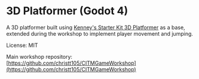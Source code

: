 # 3D Platformer (Godot 4)

A 3D platformer built using [Kenney's Starter Kit 3D Platformer](https://github.com/KenneyNL/Starter-Kit-3D-Platformer) as a base, extended during the workshop to implement player movement and jumping.

License: MIT

Main workshop repository: [https://github.com/christt105/CITMGameWorkshop](https://github.com/christt105/CITMGameWorkshop)
